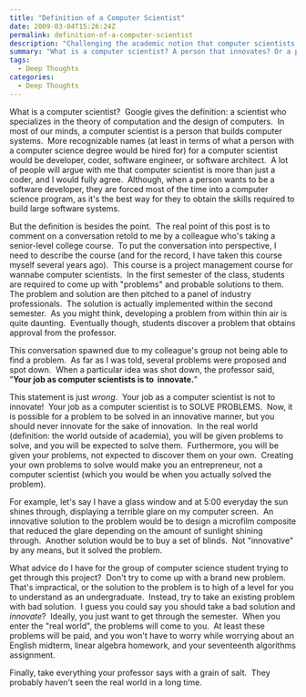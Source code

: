 ```yaml
---
title: "Definition of a Computer Scientist"
date: 2009-03-04T15:26:24Z
permalink: definition-of-a-computer-scientist
description: "Challenging the academic notion that computer scientists should innovate, arguing instead that the real job is to solve problems effectively."
summary: "What is a computer scientist? A person that innovates? Or a person that solves problems?"
tags:
  - Deep Thoughts
categories:
  - Deep Thoughts
---
```


What is a computer scientist?  Google gives the definition: a scientist who specializes in the theory of computation and the design of computers.  In most of our minds, a computer scientist is a person that builds computer systems.  More recognizable names (at least in terms of what a person with a computer science degree would be hired for) for a computer scientist would be developer, coder, software engineer, or software architect.  A lot of people will argue with me that computer scientist is more than just a coder, and I would fully agree.  Although, when a person wants to be a software developer, they are forced most of the time into a computer science program, as it's the best way for they to obtain the skills required to build large software systems.

But the definition is besides the point.  The real point of this post is to comment on a conversation retold to me by a colleague who's taking a senior-level college course.  To put the conversation into perspective, I need to describe the course (and for the record, I have taken this course myself several years ago).  This course is a project management course for wannabe computer scientists.  In the first semester of the class, students are required to come up with "problems" and probable solutions to them.  The problem and solution are then pitched to a panel of industry professionals.  The solution is actually implemented within the second semester.  As you might think, developing a problem from within thin air is quite daunting.  Eventually though, students discover a problem that obtains approval from the professor.

This conversation spawned due to my colleague's group not being able to find a problem.  As far as I was told, several problems were proposed and spot down.  When a particular idea was shot down, the professor said, "**Your job as computer scientists is to  innovate.**"

This statement is just _wrong_.  Your job as a computer scientist is not to innovate!  Your job as a computer scientist is to SOLVE PROBLEMS.  Now, it is possible for a problem to be solved in an innovative manner, but you should never innovate for the sake of innovation.  In the real world (definition: the world outside of academia), you will be given problems to solve, and you will be expected to solve them.  Furthermore, you will be given your problems, not expected to discover them on your own.  Creating your own problems to solve would make you an entrepreneur, not a computer scientist (which you would be when you actually solved the problem).

For example, let's say I have a glass window and at 5:00 everyday the sun shines through, displaying a terrible glare on my computer screen.  An innovative solution to the problem would be to design a microfilm composite that reduced the glare depending on the amount of sunlight shining through.  Another solution would be to buy a set of blinds.  Not "innovative" by any means, but it solved the problem.

What advice do I have for the group of computer science student trying to get through this project?  Don't try to come up with a brand new problem.  That's impractical, or the solution to the problem is to high of a level for you to understand as an undergraduate.  Instead, try to take an existing problem with bad solution.  I guess you could say you should take a bad solution and _innovate_?  Ideally, you just want to get through the semester.  When you enter the "real world", the problems will come to you.  At least these problems will be paid, and you won't have to worry while worrying about an English midterm, linear algebra homework, and your seventeenth algorithms assignment.

Finally, take everything your professor says with a grain of salt.  They probably haven't seen the real world in a long time.

